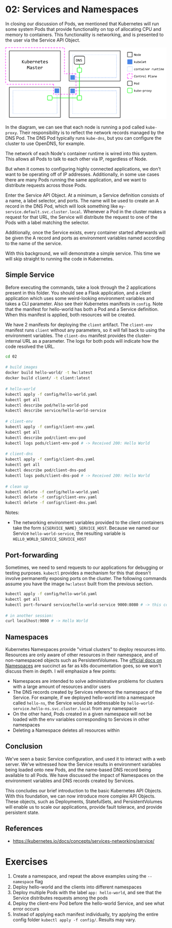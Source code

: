 # 02: Services and Namespaces

In closing our discussion of Pods, we mentioned that Kubernetes will run some system Pods that provide functionality on top of allocating CPU and memory to containers. This functionality is networking, and is presented to the user via the Service API Object.

![Networking](../pictures/k8s-cluster-2.png)

In the diagram, we can see that each node is running a pod called `kube-proxy`. Their responsibility is to reflect the network records managed by the DNS Pod. The DNS Pod typically runs `kube-dns`, but you can configure the cluster to use OpenDNS, for example.

The network of each Node's container runtime is wired into this system. This allows all Pods to talk to each other via IP, regardless of Node. 

But when it comes to configuring highly connected applications, we don't want to be operating off of IP addresses. Additionally, in some use cases there are many Pods running the same application, and we want to distribute requests across those Pods.

Enter the Service API Object. At a minimum, a Service definition consists of a name, a label selector, and ports. The name will be used to create an A record in the DNS Pod, which will look something like `my-service.default.svc.cluster.local`. Whenever a Pod in the cluster makes a request for that URL, the Service will distribute the request to one of the Pods with a label matching the selector.

Additionally, once the Service exists, every container started afterwards will be given the A record and ports as environment variables named according to the name of the service.

With this background, we will demonstrate a simple service. This time we will skip straight to running the code in Kubernetes. 

## Simple Service
Before executing the commands, take a look through the 2 applications present in this folder. You should see a Flask application, and a client application which uses some weird-looking environment variables and takes a CLI parameter. Also see their Kubernetes manifests in `config`. Note that the manifest for hello-world has both a Pod and a Service definition. When this manifest is applied, both resources will be created.

We have 2 manifests for deploying the `client` artifact. The `client-env` manifest runs `client` without any parameters, so it will fall back to using the environment variables. The `client-dns` manifest provides the cluster-internal URL as a parameter. The logs for both pods will indicate how the code resolved the URL.

```bash
cd 02

# build images
docker build hello-world/ -t hw:latest
docker build client/ -t client:latest

# hello-world
kubectl apply -f config/hello-world.yaml
kubectl get all
kubectl describe pod/hello-world-pod
kubectl describe service/hello-world-service

# client-env
kubectl apply -f config/client-env.yaml
kubectl get all
kubectl describe pod/client-env-pod
kubectl logs pods/client-env-pod # -> Received 200: Hello World

# client-dns
kubectl apply -f config/client-dns.yaml
kubectl get all
kubectl describe pod/client-dns-pod
kubectl logs pods/client-dns-pod # -> Received 200: Hello World

# clean up
kubectl delete -f config/hello-world.yaml
kubectl delete -f config/client-env.yaml
kubectl delete -f config/client-dns.yaml
```

Notes:
- The networking environment variables provided to the client containers take the form `${SERVICE_NAME}_SERVICE_HOST`. Because we named our Service `hello-world-service`, the resulting variable is `HELLO_WORLD_SERVICE_SERVICE_HOST`

## Port-forwarding
Sometimes, we need to send requests to our applications for debugging or testing purposes. `kubectl` provides a mechanism for this that doesn't involve permanently exposing ports on the cluster. The following commands assume you have the image `hw:latest` built from the previous section.

```bash
kubectl apply -f config/hello-world.yaml
kubectl get all
kubectl port-forward service/hello-world-service 9000:8080 # -> this command will block

# in another session:
curl localhost:9000 # -> Hello World
```

## Namespaces
Kubernetes Namespaces provide "virtual clusters" to deploy resources into. Resources are only aware of other resources in their namespace, and of non-namespaced objects such as PersistentVolumes. The [official docs on Namespaces](https://kubernetes.io/docs/concepts/overview/working-with-objects/namespaces/) are succinct as far as k8s documentation goes, so we won't discuss them in depth. I will emphasize a few points:

- Namespaces are intended to solve administrative problems for clusters with a large amount of resources and/or users
- The DNS records created by Services reference the namespace of the Service. For example, if we deployed hello-world into a namespace called `hello-ns`, the Service would be addressable by `hello-world-service.hello-ns.svc.cluster.local` from any namespace
- On the other hand, Pods created in a given namespace will not be loaded with the env variables corresponding to Services in other namespaces
- Deleting a Namespace deletes all resources within

## Conclusion
We've seen a basic Service configuration, and used it to interact with a web server. We've witnessed how the Service results in environment variables being loaded onto new Pods, and the name-based DNS record being available to all Pods. We have discussed the impact of Namespaces on the environment variables and DNS records created by Services.

This concludes our brief introduction to the basic Kubernetes API Objects. With this foundation, we can now introduce more complex API Objects. These objects, such as Deployments, StatefulSets, and PersistentVolumes will enable us to scale our applications, provide fault tolerace, and provide persistent state.

## References
- https://kubernetes.io/docs/concepts/services-networking/service/

# Exercises
1. Create a namespace, and repeat the above examples using the `--namespace` flag
1. Deploy hello-world and the clients into different namespaces
1. Deploy multiple Pods with the label `app: hello-world`, and see that the Service distributes requests among the pods
1. Deploy the client-env Pod before the hello-world Service, and see what error occurs
1. Instead of applying each manifest individually, try applying the entire config folder `kubectl apply -f config/`. Results may vary.

